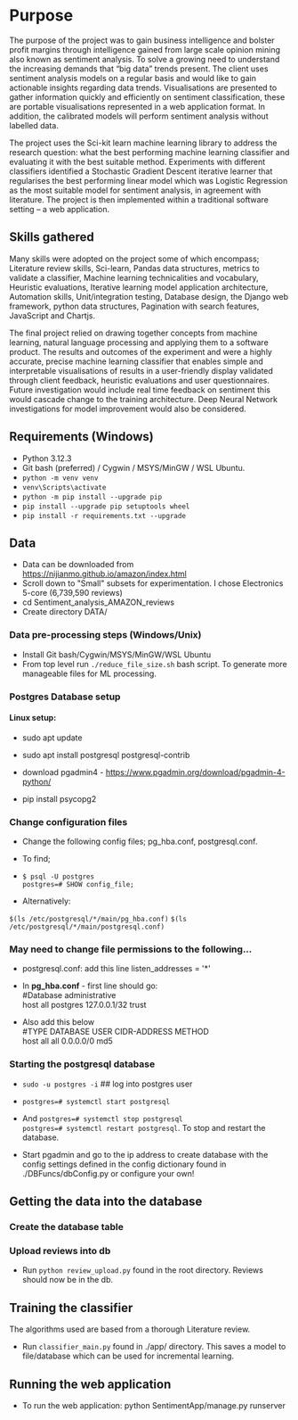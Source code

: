 # Purpose

The purpose of the project was to gain business intelligence and bolster profit margins through intelligence gained from large scale opinion mining also known as sentiment analysis. To solve a growing need to understand the increasing demands that “big data” trends present. The client uses sentiment analysis models on a regular basis and would like to gain actionable insights regarding data trends. Visualisations are presented to gather information quickly and efficiently on sentiment classification, these are portable visualisations represented in a web application format. In addition, the calibrated models will perform sentiment analysis without labelled data.

The project uses the Sci-kit learn machine learning library to address the research question: what the best performing machine learning classifier and evaluating it with the best suitable method. Experiments with different classifiers identified a Stochastic Gradient Descent iterative learner that regularises the best performing linear model which was Logistic Regression as the most suitable model for sentiment analysis, in agreement with literature. The project is then implemented within a traditional software setting – a web application. 

## Skills gathered

Many skills were adopted on the project some of which encompass; Literature review skills, Sci-learn, Pandas data structures, metrics to validate a classifier, Machine learning technicalities and vocabulary, Heuristic evaluations, Iterative learning model application architecture, Automation skills, Unit/integration testing, Database design, the Django web framework, python data structures, Pagination with search features, JavaScript and Chartjs.

The final project relied on drawing together concepts from machine learning, natural language processing and applying them to a software product. The results and outcomes of the experiment and were a highly accurate, precise machine learning classifier that enables simple and interpretable visualisations of results in a user-friendly display validated through client feedback, heuristic evaluations and user questionnaires. Future investigation would include real time feedback on sentiment this would cascade change to the training architecture. Deep Neural Network investigations for model improvement would also be considered.

## Requirements (Windows)
* Python 3.12.3 
* Git bash (preferred) / Cygwin / MSYS/MinGW / WSL Ubuntu.
* `python -m venv venv`
* `venv\Scripts\activate`
* `python -m pip install --upgrade pip`
* `pip install --upgrade pip setuptools wheel`
* `pip install -r requirements.txt --upgrade`

## Data 

* Data can be downloaded from https://nijianmo.github.io/amazon/index.html
* Scroll down to "Small" subsets for experimentation. I chose Electronics	5-core (6,739,590 reviews)
* cd Sentiment_analysis_AMAZON_reviews
* Create directory DATA/

### Data pre-processing steps (Windows/Unix)

* Install Git bash/Cygwin/MSYS/MinGW/WSL Ubuntu
* From top level run `./reduce_file_size.sh` bash script. To generate more manageable files for ML processing.

### Postgres Database setup

#### Linux setup:

- sudo apt update

- sudo apt install postgresql postgresql-contrib

- download pgadmin4 - https://www.pgadmin.org/download/pgadmin-4-python/


- pip install psycopg2

### Change configuration files

- Change the following config files; pg_hba.conf, postgresql.conf.

- To find; 

- `$ psql -U postgres` </br>
`postgres=# SHOW config_file;`

- Alternatively:

`$(ls /etc/postgresql/*/main/pg_hba.conf)`
`$(ls /etc/postgresql/*/main/postgresql.conf)`

### May need to change file permissions to the following...  

- postgresql.conf: add this line listen_addresses = '*'
- In **pg_hba.conf** - first line should go:</br>
#Database administrative </br>
host all postgres 127.0.0.1/32 trust

- Also add this below </br>
#TYPE DATABASE USER CIDR-ADDRESS  METHOD</br>
host  all  all 0.0.0.0/0 md5


### Starting the postgresql database

- `sudo -u postgres -i` ## log into postgres user

- `postgres=# systemctl start postgresql`

- And `postgres=# systemctl stop postgresql` </br> `postgres=# systemctl restart postgresql`. To stop and restart the database.

- Start pgadmin and go to the ip address to create database with the config settings defined in the config dictionary found in ./DBFuncs/dbConfig.py or configure your own!

## Getting the data into the database

### Create the database table

[//]: # (- Run the `python create_database.py` found in the root directory.)

### Upload reviews into db

- Run `python review_upload.py` found in the root directory. Reviews should now be in the db.

## Training the classifier

The algorithms used are based from a thorough Literature review.

- Run `classifier_main.py` found in ./app/ directory. This saves a model to file/database which can be used for incremental learning.</br>

## Running the web application

- To run the web application: python SentimentApp/manage.py runserver